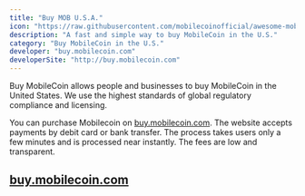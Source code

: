 ```yaml
---
title: "Buy MOB U.S.A."
icon: "https://raw.githubusercontent.com/mobilecoinofficial/awesome-mobilecoin/main/directory/images/usa.webp"
description: "A fast and simple way to buy MobileCoin in the U.S."
category: "Buy MobileCoin in the U.S."
developer: "buy.mobilecoin.com"
developerSite: "http://buy.mobilecoin.com"
---
```

Buy MobileCoin allows people and businesses to buy MobileCoin in the United States. We use the highest standards of global regulatory compliance and licensing.  

You can purchase Mobilecoin on [buy.mobilecoin.com](http://buy.mobilecoin.com). The website accepts payments by debit card or bank transfer. The process takes users only a few minutes and is processed near instantly. The fees are low and transparent.

## [buy.mobilecoin.com](http://buy.mobilecoin.com)
